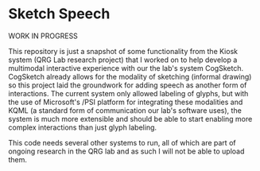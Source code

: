 # Sketch Speech

WORK IN PROGRESS

This repository is just a snapshot of some functionality from the Kiosk system (QRG Lab research project) that I worked on to help develop a multimodal interactive experience with our the lab's system CogSketch. CogSketch already allows for the modality of sketching (informal drawing) so this project laid the groundwork for adding speech as another form of interactions. The current system only allowed labeling of glyphs, but with the use of Microsoft's /PSI platform for integrating these modalities and KQML (a standard form of communication our lab's software uses), the system is much more extensible and should be able to start enabling more complex interactions than just glyph labeling.

This code needs several other systems to run, all of which are part of ongoing research in the QRG lab and as such I will not be able to upload them.
